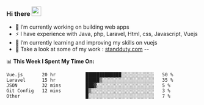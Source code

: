 ### Hi there <img src="https://media.giphy.com/media/hvRJCLFzcasrR4ia7z/giphy.gif" width="25px">


- 🔭 I’m currently working on building web apps
- ⚡ I have experience with Java, php, Laravel, Html, css, Javascript, Vuejs
- 🌱 I’m currently learning and improving my skills on vuejs
- 🌱 Take a look at some of my work : 
    <a href="https://www.standduty.com">standduty.com</a> -- 






📊 **This Week I Spent My Time On:**
<!--START_SECTION:waka-->
```text
Vue.js       20 hr           █████████████░░░░░░░░░░░░   50 % 
Laravel      15 hr           █████▒░░░░░░░░░░░░░░░░░░░   35 % 
JSON         32 mins         ███▓░░░░░░░░░░░░░░░░░░░░░   5 % 
Git Config   12 mins         █▒░░░░░░░░░░░░░░░░░░░░░░░   3 % 
Other                        █░░░░░░░░░░░░░░░░░░░░░░░░   7 % 
```
<!--END_SECTION:waka-->
